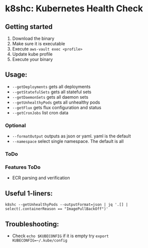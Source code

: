 # k8shc: Kubernetes Health Check

## Getting started
1. Download the binary
2. Make sure it is executable
3. Execute `aws-vault exec <profile>`
4. Update kube profile
5. Execute your binary

## Usage:
- `--getDeployments` gets all deployments
- `--getStatefulSets` gets all stateful sets
- `--getDaemonSets` gets all daemon sets
- `--getUnhealthyPods` gets all unhealthy pods
- `--getFlux` gets flux configuration and status
- `--getCronJobs` list cron data
### Optional
- `--formatOutput` outputs as json or yaml. yaml is the default
- `--namespace` select single namespace. The default is all
### ToDo

### Features ToDo
- ECR parsing and verification

## Useful 1-liners:
`k8shc --getUnhealthyPods --outputFormat=json | jq '.[] | select(.containerReason == "ImagePullBackOff")'`

## Troubleshooting:
- Check `echo $KUBECONFIG` if it is empty try `export KUBECONFIG=~/.kube/config`